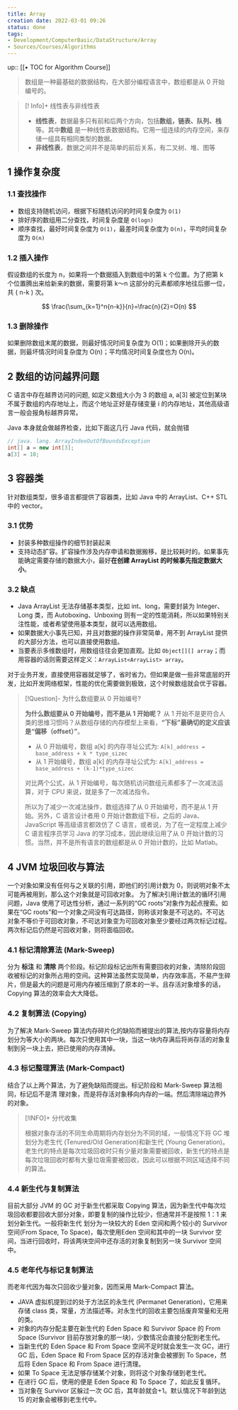 ```yaml
---
title: Array
creation date: 2022-03-01 09:26 
status: done
tags:
- Development/ComputerBasic/DataStructure/Array
- Sources/Courses/Algorithms
---
```

up:: [[• TOC for Algorithm Course]]

>数组是一种最基础的数据结构，在大部分编程语言中，数组都是从 0 开始编号的。

> [! Info]+ 线性表与非线性表
> 
> - **线性表**，数据最多只有前和后两个方向，包括**数组，链表、队列、栈**等。其中**数组** 是一种线性表数据结构。它用一组连续的内存空间，来存储一组具有相同类型的数据。
> - **非线性表**，数据之间并不是简单的前后关系，有二叉树、堆、图等


## 1 操作复杂度

### 1.1 查找操作

-   数组支持随机访问，根据下标随机访问的时间复杂度为 `O(1)`
-   排好序的数组用二分查找，时间复杂度是 `O(logn)`
-   顺序查找，最好时间复杂度为 `O(1)`，最差时间复杂度为 `O(n)`，平均时间复杂度为 `O(n)`

### 1.2 插入操作

假设数组的长度为 n，如果将一个数据插入到数组中的第 k 个位置。为了把第 k 个位置腾出来给新来的数据，需要将第 k～n 这部分的元素都顺序地往后挪一位，共 ( n-k ) 次。

$$
\frac{\sum_{k=1}^n{n-k}}{n}=\frac{n}{2}=O(n)
$$


### 1.3 删除操作

如果删除数组末尾的数据，则最好情况时间复杂度为 O(1)；如果删除开头的数据，则最坏情况时间复杂度为 O(n)；平均情况时间复杂度也为 O(n)。

## 2 数组的访问越界问题

C 语言中存在越界访问的问题, 如定义数组大小为 3 的数组 a,  a[3] 被定位到某块不属于数组的内存地址上，而这个地址正好是存储变量 i 的内存地址，其他高级语言一般会报角标越界异常。

Java 本身就会做越界检查，比如下面这几行 Java 代码，就会抛错

```java
// java. lang. ArrayIndexOutOfBoundsException
int[] a = new int[3];
a[3] = 10;
```

## 3 容器类

针对数组类型，很多语言都提供了容器类，比如 Java 中的 ArrayList、C++ STL 中的 vector。

### 3.1 优势

- 封装多种数组操作的细节封装起来
- 支持动态扩容。扩容操作涉及内存申请和数据搬移，是比较耗时的。如果事先能确定需要存储的数据大小，最好**在创建 ArrayList 的时候事先指定数据大小**。

### 3.2 缺点

- Java ArrayList 无法存储基本类型，比如 int、long，需要封装为 Integer、Long 类，而 Autoboxing、Unboxing 则有一定的性能消耗，所以如果特别关注性能，或者希望使用基本类型，就可以选用数组。
- 如果数据大小事先已知，并且对数据的操作非常简单，用不到 ArrayList 提供的大部分方法，也可以直接使用数组。
-  当要表示多维数组时，用数组往往会更加直观。比如 `Object[][] array`；而用容器的话则需要这样定义：`ArrayList<ArrayList> array`。

对于业务开发，直接使用容器就足够了，省时省力。但如果是做一些非常底层的开发，比如开发网络框架，性能的优化需要做到极致，这个时候数组就会优于容器。

>[!Question]- 为什么数组要从 0 开始编号?
>
>**为什么数组要从 0 开始编号，而不是从 1 开始呢？** 从 1 开始不是更符合人类的思维习惯吗？从数组存储的内存模型上来看，**“下标”最确切的定义应该是“偏移（offset）”**。
>
>- 从 0 开始编号，数组 a[k] 的内存寻址公式为:  `A[k]_address = base_address + k * type_sizec`
>- 从 1 开始编号，数组 a[k] 的内存寻址公式为:  `A[k]_address = base_address + (k-1)*type_sizec`
>
>对比两个公式，从 1 开始编号，每次随机访问数组元素都多了一次减法运算，对于 CPU 来说，就是多了一次减法指令。
>
>所以为了减少一次减法操作，数组选择了从 0 开始编号，而不是从 1 开始。另外，C 语言设计者用 0 开始计数数组下标，之后的 Java、JavaScript 等高级语言都效仿了 C 语言，或者说，为了在一定程度上减少 C 语言程序员学习 Java 的学习成本，因此继续沿用了从 0 开始计数的习惯。当然，并不是所有语言的数组都是从 0 开始计数的，比如 Matlab。

## 4 JVM 垃圾回收与算法

一个对象如果没有任何与之关联的引用，即他们的引用计数为 0，则说明对象不太可能再被用到，那么这个对象就是可回收对象。 为了解决引用计数法的循环引用问题，Java 使用了可达性分析，通过一系列的“GC roots”对象作为起点搜索。如果在“GC roots”和一个对象之间没有可达路径，则称该对象是不可达的。不可达对象不等价于可回收对象，不可达对象变为可回收对象至少要经过两次标记过程。两次标记后仍然是可回收对象，则将面临回收。

### 4.1 标记清除算法 (Mark-Sweep)

分为 **标注** 和 **清除** 两个阶段。标记阶段标记出所有需要回收的对象，清除阶段回收被标记的对象所占用的空间。这种算法虽然实现简单，内存效率高，不易产生碎片，但是最大的问题是可用内存被压缩到了原本的一半。且存活对象增多的话，Copying 算法的效率会大大降低。

### 4.2 复制算法 (Copying)

为了解决 Mark-Sweep 算法内存碎片化的缺陷而被提出的算法,按内存容量将内存划分为等大小的两块。每次只使用其中一块，当这一块内存满后将尚存活的对象复制到另一块上去，把已使用的内存清掉。

### 4.3 标记整理算法 (Mark-Compact)

结合了以上两个算法，为了避免缺陷而提出。标记阶段和 Mark-Sweep 算法相同，标记后不是清 理对象，而是将存活对象移向内存的一端。然后清除端边界外的对象。

>[!INFO]+ 分代收集
>
>根据对象存活的不同生命周期将内存划分为不同的域，一般情况下将 GC 堆划分为老生代 (Tenured/Old Generation)和新生代 (Young Generation)。老生代的特点是每次垃圾回收时只有少量对象需要被回收，新生代的特点是每次垃圾回收时都有大量垃圾需要被回收，因此可以根据不同区域选择不同的算法。

### 4.4 新生代与复制算法

目前大部分 JVM 的 GC 对于新生代都采取 Copying 算法，因为新生代中每次垃圾回收都要回收大部分对象，即要复制的操作比较少，但通常并不是按照 1：1 来划分新生代。一般将新生代 划分为一块较大的 Eden 空间和两个较小的 Survivor 空间(From Space, To Space)，每次使用Eden 空间和其中的一块 Survivor 空间，当进行回收时，将该两块空间中还存活的对象复制到另一块 Survivor 空间中。

### 4.5 老年代与标记复制算法

而老年代因为每次只回收少量对象，因而采用 Mark-Compact 算法。

- JAVA 虚拟机提到过的处于方法区的永生代 (Permanet Generation)，它用来存储 class 类，常量，方法描述等。对永生代的回收主要包括废弃常量和无用的类。
- 对象的内存分配主要在新生代的 Eden Space 和 Survivor Space 的 From Space (Survivor 目前存放对象的那一块)，少数情况会直接分配到老生代。
- 当新生代的 Eden Space 和 From Space 空间不足时就会发生一次 GC，进行 GC 后，Eden Space 和 From Space 区的存活对象会被挪到 To Space，然后将 Eden Space 和 From Space 进行清理。
- 如果 To Space 无法足够存储某个对象，则将这个对象存储到老生代。
- 在进行 GC 后，使用的便是 Eden Space 和 To Space 了，如此反复循环。
- 当对象在 Survivor 区躲过一次 GC 后，其年龄就会+1。默认情况下年龄到达 15 的对象会被移到老生代中。
